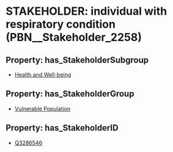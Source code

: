 # STAKEHOLDER: __individual with respiratory condition__ (PBN__Stakeholder_2258)

## Property: has_StakeholderSubgroup

* [Health and Well-being](PBN__StakeholderSubgroup_94)

## Property: has_StakeholderGroup

* [Vulnerable Population](PBN__StakeholderGroup_6)

## Property: has_StakeholderID

* [Q3286546](Q3286546)

